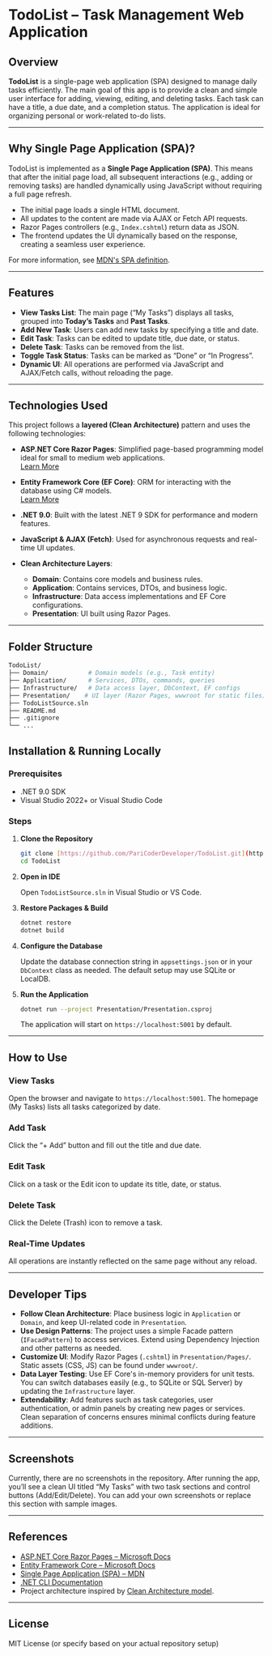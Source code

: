 # TodoList – Task Management Web Application

## Overview
**TodoList** is a single-page web application (SPA) designed to manage daily tasks efficiently. The main goal of this app is to provide a clean and simple user interface for adding, viewing, editing, and deleting tasks. Each task can have a title, a due date, and a completion status. The application is ideal for organizing personal or work-related to-do lists.

---

## Why Single Page Application (SPA)?
TodoList is implemented as a **Single Page Application (SPA)**. This means that after the initial page load, all subsequent interactions (e.g., adding or removing tasks) are handled dynamically using JavaScript without requiring a full page refresh.

- The initial page loads a single HTML document.
- All updates to the content are made via AJAX or Fetch API requests.
- Razor Pages controllers (e.g., `Index.cshtml`) return data as JSON.
- The frontend updates the UI dynamically based on the response, creating a seamless user experience.

For more information, see [MDN's SPA definition](https://developer.mozilla.org/en-US/docs/Glossary/SPA).

---

## Features
- **View Tasks List**: The main page (“My Tasks”) displays all tasks, grouped into **Today’s Tasks** and **Past Tasks**.
- **Add New Task**: Users can add new tasks by specifying a title and date.
- **Edit Task**: Tasks can be edited to update title, due date, or status.
- **Delete Task**: Tasks can be removed from the list.
- **Toggle Task Status**: Tasks can be marked as “Done” or “In Progress”.
- **Dynamic UI**: All operations are performed via JavaScript and AJAX/Fetch calls, without reloading the page.

---

## Technologies Used
This project follows a **layered (Clean Architecture)** pattern and uses the following technologies:

-   **ASP.NET Core Razor Pages**: Simplified page-based programming model ideal for small to medium web applications.  
    [Learn More](https://learn.microsoft.com/en-us/aspnet/core/razor-pages)

-   **Entity Framework Core (EF Core)**: ORM for interacting with the database using C# models.  
    [Learn More](https://learn.microsoft.com/en-us/ef/core/)

-   **.NET 9.0**: Built with the latest .NET 9 SDK for performance and modern features.

-   **JavaScript & AJAX (Fetch)**: Used for asynchronous requests and real-time UI updates.

-   **Clean Architecture Layers**:
    -   **Domain**: Contains core models and business rules.
    -   **Application**: Contains services, DTOs, and business logic.
    -   **Infrastructure**: Data access implementations and EF Core configurations.
    -   **Presentation**: UI built using Razor Pages.

---

## Folder Structure
```bash
TodoList/
├── Domain/           # Domain models (e.g., Task entity)
├── Application/      # Services, DTOs, commands, queries
├── Infrastructure/   # Data access layer, DbContext, EF configs
├── Presentation/    # UI layer (Razor Pages, wwwroot for static files)
├── TodoListSource.sln
├── README.md
├── .gitignore
└── ...
```
## Installation & Running Locally

### Prerequisites
* .NET 9.0 SDK
* Visual Studio 2022+ or Visual Studio Code

### Steps
1.  **Clone the Repository**
    ```bash
    git clone [https://github.com/PariCoderDeveloper/TodoList.git](https://github.com/PariCoderDeveloper/TodoList.git)
    cd TodoList
    ```
2.  **Open in IDE**

    Open `TodoListSource.sln` in Visual Studio or VS Code.
3.  **Restore Packages & Build**
    ```bash
    dotnet restore
    dotnet build
    ```
4.  **Configure the Database**

    Update the database connection string in `appsettings.json` or in your `DbContext` class as needed. The default setup may use SQLite or LocalDB.
5.  **Run the Application**
    ```bash
    dotnet run --project Presentation/Presentation.csproj
    ```
    The application will start on `https://localhost:5001` by default.

---

## How to Use

### View Tasks
Open the browser and navigate to `https://localhost:5001`. The homepage (My Tasks) lists all tasks categorized by date.

### Add Task
Click the “+ Add” button and fill out the title and due date.

### Edit Task
Click on a task or the Edit icon to update its title, date, or status.

### Delete Task
Click the Delete (Trash) icon to remove a task.

### Real-Time Updates
All operations are instantly reflected on the same page without any reload.

---

## Developer Tips

* **Follow Clean Architecture**: Place business logic in `Application` or `Domain`, and keep UI-related code in `Presentation`.
* **Use Design Patterns**: The project uses a simple Facade pattern (`IFacadPattern`) to access services. Extend using Dependency Injection and other patterns as needed.
* **Customize UI**: Modify Razor Pages (`.cshtml`) in `Presentation/Pages/`. Static assets (CSS, JS) can be found under `wwwroot/`.
* **Data Layer Testing**: Use EF Core's in-memory providers for unit tests. You can switch databases easily (e.g., to SQLite or SQL Server) by updating the `Infrastructure` layer.
* **Extendability**: Add features such as task categories, user authentication, or admin panels by creating new pages or services. Clean separation of concerns ensures minimal conflicts during feature additions.

---

## Screenshots

Currently, there are no screenshots in the repository. After running the app, you’ll see a clean UI titled “My Tasks” with two task sections and control buttons (Add/Edit/Delete). You can add your own screenshots or replace this section with sample images.

---

## References

* [ASP.NET Core Razor Pages – Microsoft Docs](https://learn.microsoft.com/en-us/aspnet/core/razor-pages)
* [Entity Framework Core – Microsoft Docs](https://learn.microsoft.com/en-us/ef/core/)
* [Single Page Application (SPA) – MDN](https://developer.mozilla.org/en-US/docs/Glossary/SPA)
* [.NET CLI Documentation](https://learn.microsoft.com/en-us/dotnet/core/tools/)
* Project architecture inspired by [Clean Architecture model](https://docs.microsoft.com/en-us/dotnet/architecture/modern-web-apps-azure/common-web-application-architectures#clean-architecture).

---

## License

MIT License (or specify based on your actual repository setup)
